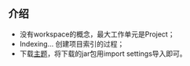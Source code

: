 

## 介绍

- 没有workspace的概念，最大工作单元是Project；
- Indexing... 创建项目索引的过程；
- 下载[主题](http://www.riaway.com/index.php)，将下载的jar包用import settings导入即可。
